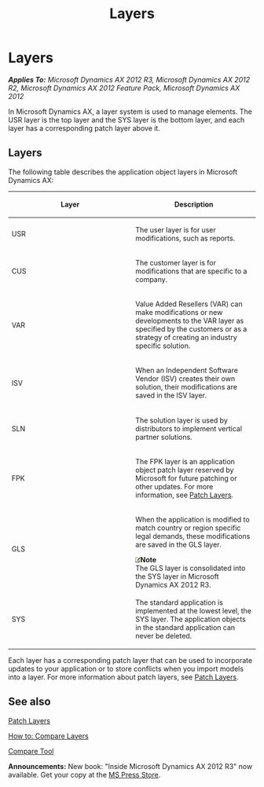 ﻿---
title: Layers
TOCTitle: Layers
ms:assetid: a5f4b5db-1faa-48ae-8962-e691c0ef0168
ms:mtpsurl: https://msdn.microsoft.com/en-us/library/Aa851164(v=AX.60)
ms:contentKeyID: 35248422
ms.date: 05/18/2015
mtps_version: v=AX.60
---

# Layers 


_**Applies To:** Microsoft Dynamics AX 2012 R3, Microsoft Dynamics AX 2012 R2, Microsoft Dynamics AX 2012 Feature Pack, Microsoft Dynamics AX 2012_

In Microsoft Dynamics AX, a layer system is used to manage elements. The USR layer is the top layer and the SYS layer is the bottom layer, and each layer has a corresponding patch layer above it.

## Layers

The following table describes the application object layers in Microsoft Dynamics AX:

<table>
<colgroup>
<col style="width: 50%" />
<col style="width: 50%" />
</colgroup>
<thead>
<tr class="header">
<th><p>Layer</p></th>
<th><p>Description</p></th>
</tr>
</thead>
<tbody>
<tr class="odd">
<td><p>USR</p></td>
<td><p>The user layer is for user modifications, such as reports.</p></td>
</tr>
<tr class="even">
<td><p>CUS</p></td>
<td><p>The customer layer is for modifications that are specific to a company.</p></td>
</tr>
<tr class="odd">
<td><p>VAR</p></td>
<td><p>Value Added Resellers (VAR) can make modifications or new developments to the VAR layer as specified by the customers or as a strategy of creating an industry specific solution.</p></td>
</tr>
<tr class="even">
<td><p>ISV</p></td>
<td><p>When an Independent Software Vendor (ISV) creates their own solution, their modifications are saved in the ISV layer.</p></td>
</tr>
<tr class="odd">
<td><p>SLN</p></td>
<td><p>The solution layer is used by distributors to implement vertical partner solutions.</p></td>
</tr>
<tr class="even">
<td><p>FPK</p></td>
<td><p>The FPK layer is an application object patch layer reserved by Microsoft for future patching or other updates. For more information, see <a href="patch-layers.md">Patch Layers</a>.</p></td>
</tr>
<tr class="odd">
<td><p>GLS</p></td>
<td><p>When the application is modified to match country or region specific legal demands, these modifications are saved in the GLS layer.</p>
<div class="mtps-table">
<div class="mtps-row">
<img src="images/Aa589339.alert_note(en-us,AX.60).gif" title="Note" alt="Note" class="note" /><strong>Note</strong>
</div>
<div class="mtps-row">
The GLS layer is consolidated into the SYS layer in Microsoft Dynamics AX 2012 R3.
</div>
</div></td>
</tr>
<tr class="even">
<td><p>SYS</p></td>
<td><p>The standard application is implemented at the lowest level, the SYS layer. The application objects in the standard application can never be deleted.</p></td>
</tr>
</tbody>
</table>


Each layer has a corresponding patch layer that can be used to incorporate updates to your application or to store conflicts when you import models into a layer. For more information about patch layers, see [Patch Layers](patch-layers.md).

## See also

[Patch Layers](patch-layers.md)

[How to: Compare Layers](how-to-compare-layers.md)

[Compare Tool](compare-tool.md)

  
**Announcements:** New book: "Inside Microsoft Dynamics AX 2012 R3" now available. Get your copy at the [MS Press Store](https://www.microsoftpressstore.com/store/inside-microsoft-dynamics-ax-2012-r3-9780735685109).

